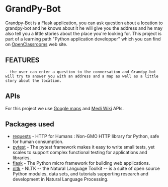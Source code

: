 # GrandPy-Bot

Grandpy-Bot is a Flask application, you can ask question about a location to grandpy-bot and he knows about it he will give you the address and he may also tell you a little stories about the place you're looking for. This project is part of a learning path "Python application developper" which you can find on [OpenClassrooms](https://openclassrooms.com/paths/developpeur-se-dapplication-python) web site.

## FEATURES

    - the user can enter a question to the conversation and Grandpy-bot will try to answer you with an address and a map as well as a little story about the location.

## APIs

For this project we use [Google maps](https://developers.google.com/maps/get-started/) and [Medi Wiki](https://www.mediawiki.org/wiki/API:Main_page) APIs.

## Packages used


* [requests](https://github.com/requests/requests) - HTTP for Humans : Non-GMO HTTP library for Python, safe for human consumption.
* [pytest](https://github.com/pytest-dev/pytest) - The pytest framework makes it easy to write small tests, yet scales to support complex functional testing for applications and libraries.
* [flask](https://github.com/pallets/flask) - The Python micro framework for building web applications.
* [nltk](https://github.com/nltk/nltk) - NLTK -- the Natural Language Toolkit -- is a suite of open source Python modules, data sets, and tutorials supporting research and development in Natural Language Processing.